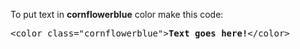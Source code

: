 To put text in <b>cornflowerblue</b> color make this code:
<pre>&lt;color class="cornflowerblue"&gt;<b>Text goes here!</b>&lt;/color&gt;</pre>
